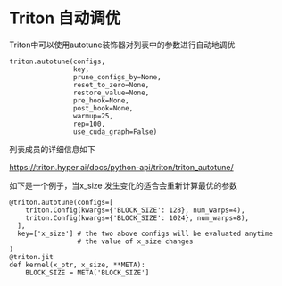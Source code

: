 # Triton 自动调优

Triton中可以使用autotune装饰器对列表中的参数进行自动地调优

```python3
triton.autotune(configs,
                key, 
                prune_configs_by=None, 
                reset_to_zero=None, 
                restore_value=None, 
                pre_hook=None, 
                post_hook=None, 
                warmup=25, 
                rep=100, 
                use_cuda_graph=False)
```

列表成员的详细信息如下

https://triton.hyper.ai/docs/python-api/triton/triton_autotune/

如下是一个例子，当x_size 发生变化的适合会重新计算最优的参数


```python3
@triton.autotune(configs=[
    triton.Config(kwargs={'BLOCK_SIZE': 128}, num_warps=4),
    triton.Config(kwargs={'BLOCK_SIZE': 1024}, num_warps=8),
  ],
  key=['x_size'] # the two above configs will be evaluated anytime 
                 # the value of x_size changes  
)
@triton.jit
def kernel(x_ptr, x_size, **META):
    BLOCK_SIZE = META['BLOCK_SIZE']
```
